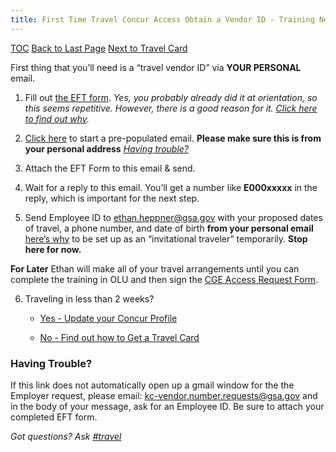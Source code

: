 ```yaml
---
title: First Time Travel Concur Access Obtain a Vendor ID - Training Needed
---
```


[TOC](/travel-guide-table-of-contents)
[Back to Last Page](/first-time-travel-obtain-vendor-id-start)
[Next to Travel Card](/first-time-travel-travel-card)

First thing that you’ll need is a “travel vendor ID” via **YOUR PERSONAL** email.

1. Fill out [the EFT form](https://drive.google.com/a/gsa.gov/file/d/0B0Kck5dqF_Ebb0FFZ29RR0JmVVk/view?usp=sharing). _Yes, you probably already did it at orientation, so this seems repetitive. However, there is a good reason for it. [Click here to find out why](https://docs.google.com/document/d/1cHGnvUVGzYJkSuW0-2ZEy4g4vwgNLLkZcI1j5JVozDQ/edit#bookmark=id.f206jlg5swxh)._

2.  [Click here](https://mail.google.com/mail/?view=cm&ui=2&tf=0&fs=1&to=kc-vendor.number.requests%40gsa.gov&su=Request%20to%20Obtain%20Employee%20ID&body=To%20KC%20Vendor%2C%0A%0ACould%20I%20please%20have%20my%20employee%20ID%3F%0A%0AThank%20you%2C%0A) to start a pre-populated email. **Please make sure this is from your personal address**
[_Having trouble?_](#having-trouble)

3. Attach the EFT Form to this email & send.

4. Wait for a reply to this email.
You’ll get a number like **E000xxxxx** in the reply, which is important for the next step.

7. Send Employee ID to [ethan.heppner@gsa.gov](mailto:ethan.heppner@gsa.gov) with your proposed dates of travel, a phone number, and date of birth **from your personal email** [here’s why](https://docs.google.com/document/d/1cHGnvUVGzYJkSuW0-2ZEy4g4vwgNLLkZcI1j5JVozDQ/edit#bookmark=id.f206jlg5swxh) to be set up as an “invitational traveler” temporarily. **Stop here for now.**

**For Later** Ethan will make all of your travel arrangements until you can complete the training in OLU and then sign the [CGE Access Request Form](https://drive.google.com/a/gsa.gov/file/d/0B0Kck5dqF_EbM3ZRaHRqRHFWSzA/view?usp=sharing).

6. Traveling in less than 2 weeks?

    * [Yes - Update your Concur Profile](/first-time-travel-concur-profile)

    * [No - Find out how to Get a Travel Card](/first-time-travel-travel-card)


### Having Trouble?
If this link does not automatically open up a gmail window for the the Employer request, please email:  kc-vendor.number.requests@gsa.gov and in the body of your message, ask for an Employee ID. Be sure to attach your completed EFT form.

*Got questions? Ask [#travel](https://18f.slack.com/messages/travel)*
